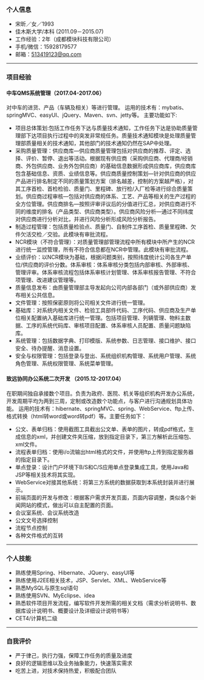 ### 个人信息

* 宋昕／女／1993
* 佳木斯大学/本科 (2011.09－2015.07)
* 工作经验：2年（成都模块科技有限公司）
* 手机/微信：15928179577
* 邮箱：513419123@qq.com

----

### 项目经验

#### 中车QMS系统管理（2017.04-2017.06）

对中车的进货、产品（车辆及相关）等进行管理。
运用的技术有：mybatis、springMVC、easyUI、jQuery、Maven、svn、jetty等。 主要功能如下:

* 项目总体策划:包括工作任务下达与质量技术通知，工作任务下达是协助质量管理部下达项目执行过程中的突发非常规任务。质量技术通知模块是处理质量管理部质量相关的技术通知，其他部门的技术通知仍然在SAP中处理。
* 采购质量管理：供应商库—供应商质量管理包括对供应商的推荐、评定、选择、评价、暂停、退出等活动。根据现有供应商（采购供应商、代理商/经销商、外包供应商、业务外包供应商）的基础信息数据形成供应商库，供应商库包含基础信息、资质、业绩信息等。供应商质量控制策划—针对供应商的供应产品进行排名制定不同的质量策划方案（排名越差，控制的方案越严格），对其工序首检、首检检验、质量门、里程碑、放行检/入厂检等进行综合质量策划。供应商过程审核—包括对供应商的体系、工艺、产品等相关的生产过程的全方位管理。供应商排名—按照评审评议后的分值进行汇总，对供应商进行不同的维度的排名（产品类型、供应商类型）。供应商风险分析—通过不同纬度对供应商进行分析对比，并进行风险分析形成风险分析报告。
* 制造过程管理：包括质量检验点、质量门、自制件工序首检、质量里程碑、欠件欠活交检／交验。此模块有审批流程。
* NCR模块（不符合管理）：对质量管理部管理流程中所有模块中所产生的NCR进行统一监控管理，所有不符合信息都在NCR中管理。此模块有审批流程。
* 业绩评价：以NCR模块为基础，根据问题类别，按照纬度统计公司各生产单位/供应商的评价分数。体系审核：体系审核分类包括内部审核、外部审核、管理评审。体系审核流程包括体系审核计划管理、体系审核报告管理、不符合项管理、改进建议管理等。
* 质量信息发布：由质量管理部主导发起向公司内部各部门（或外部供应商）发布相关公共信息。
* 文件管理：按照保密原则将公司相关文件进行统一管理。
* 基础库：对系统内相关文件、检验工具部件代码、工序代码、供应商及生产单位相关配置纳入基础库进行统一管理。包括项目管理、列辆管理、物料主数据、工序的系统代码库、审核项目配置、体系审核人员配置、质量问题缺陷库。
* 系统管理：包括数据字典、打印模版、系统参数、日志管理、接口维护、接口安全、待办提醒、消息设置。
* 安全与权限管理：包括登录与登出、系统组织机构管理、系统用户管理、系统角色管理、系统权限管理、系统菜单管理。

#### 致远协同办公系统二次开发 （2015.12-2017.04）

在职期间独自承接数个项目。负责为政府、医院、机关等组织机构开发办公系统，开发周期平均为两到三周，定制或改造数个功能点，与客户进行沟通规划具体功能。
运用的技术有：hibernate、springMVC、spring、WebService、ftp上传、格式转换（html转word或word转pdf）等。主要任务如下：

* 公文、表单归档：使用截图工具截出公文单、表单的图片，转成pdf格式，生成信息的xml，并创建文件夹压缩，放到指定目录下，第三方解析此压缩包、xml文件。
* 流程表单归档：使用i/o流输出html格式的文件，并使用ftp上传到指定服务器的指定目录下。
* 单点登录：设计门户环境下B/S和C/S应用单点登录集成工具，使用Java和JSP等相关技术将其实现。
* WebService对接其他系统：将第三方系统的数据获取到本系统封装并进行展示。
* 前端页面的开发与修改：根据客户需求开发页面，页面内容调整，类似各个新闻网站的模式，做出可以自主配置的页面。
* 会议室系统、会议系统改造
* 公文文号选择控制
* 流程节点控制
* 各种文件格式的互转

---

### 个人技能

* 熟练使用Spring、Hibernate、JQuery、easyUI等
* 熟练使用J2EE相关技术，JSP、Servlet、XML、WebService等
* 熟悉MySQL与原生sql语句
* 熟练使用SVN、MyEclipse、idea
* 熟悉软件项目开发流程，编写软件开发所需的相关文档（需求分析说明书、数据库设计说明书、概要设计及详细设计说明书等）
* CET4/计算机二级

---

### 自我评价

* 严于律己，执行力强，保障工作任务的质量及进度
* 良好的逻辑思维以及业务抽象能力，快速落实需求
* 吃苦上进，对技术保持热爱，积极配合团队
